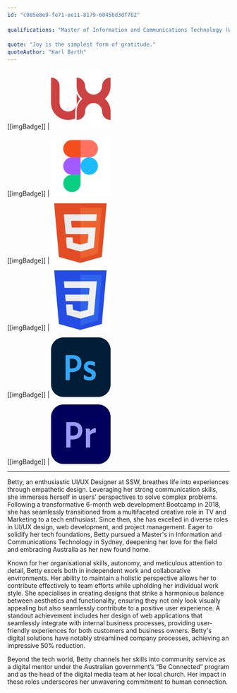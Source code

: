```yaml
---
id: "c085e8e9-fe71-ee11-8179-6045bd3df7b2"

qualifications: "Master of Information and Communications Technology (Web and Mobile Computing)"

quote: "Joy is the simplest form of gratitude."
quoteAuthor: "Karl Barth"
---
```


[[imgBadge]]
| ![UX](../badges/Designer-web-ux.png)

[[imgBadge]]
| ![Figma](../badges/Designer-figma.png)

[[imgBadge]]
| ![HTML5](../badges/Designer-web-html5.png)

[[imgBadge]]
| ![CSS3](../badges/Designer-web-css3.png)

[[imgBadge]]
| ![Adobe Photoshop](../badges/Designer-adobe-photoshop.png)

[[imgBadge]]
| ![Adobe Premiere Pro](../badges/Designer-adobe-premiere.png)

---

Betty, an enthusiastic UI/UX Designer at SSW, breathes life into experiences through empathetic design. Leveraging her strong communication skills, she immerses herself in users' perspectives to solve complex problems. Following a transformative 6-month web development Bootcamp in 2018, she has seamlessly transitioned from a multifaceted creative role in TV and Marketing to a tech enthusiast. Since then, she has excelled in diverse roles in UI/UX design, web development, and project management. Eager to solidify her tech foundations, Betty pursued a Master's in Information and Communications Technology in Sydney, deepening her love for the field and embracing Australia as her new found home.

Known for her organisational skills, autonomy, and meticulous attention to detail, Betty excels both in independent work and collaborative environments. Her ability to maintain a holistic perspective allows her to contribute effectively to team efforts while upholding her individual work style. She specialises in creating designs that strike a harmonious balance between aesthetics and functionality, ensuring they not only look visually appealing but also seamlessly contribute to a positive user experience. A standout achievement includes her design of web applications that seamlessly integrate with internal business processes, providing user-friendly experiences for both customers and business owners. Betty's digital solutions have notably streamlined company processes, achieving an impressive 50% reduction.

Beyond the tech world, Betty channels her skills into community service as a digital mentor under the Australian government’s “Be Connected” program and as the head of the digital media team at her local church. Her impact in these roles underscores her unwavering commitment to human connection.

